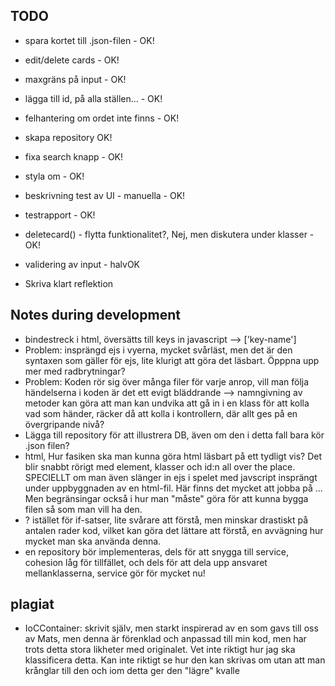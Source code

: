 ## TODO

* spara kortet till .json-filen - OK!
* edit/delete cards - OK!
* maxgräns på input - OK!
* lägga till id, på alla ställen... - OK!
* felhantering om ordet inte finns - OK!
* skapa repository OK!
* fixa search knapp - OK!
* styla om - OK!
* beskrivning test av UI - manuella - OK!
* testrapport - OK!
* deletecard() - flytta funktionalitet?, Nej, men diskutera under klasser - OK!
* validering av input - halvOK

* Skriva klart reflektion


## Notes during development
- bindestreck i html, översätts till keys in javascript --> ['key-name']
- Problem: insprängd ejs i vyerna, mycket svårläst, men det är den syntaxen som gäller för ejs, lite klurigt att göra det läsbart. Öpppna upp mer med radbrytningar?
- Problem: Koden rör sig över många filer för varje anrop, vill  man följa händelserna i koden är det ett evigt bläddrande --> namngivning av metoder kan göra att man kan undvika att gå in i en klass för att kolla vad som händer, räcker då att kolla i kontrollern, där allt ges på en övergripande nivå?
- Lägga till repository för att illustrera DB, även om den i detta fall bara kör .json filen?
- html, Hur fasiken ska man kunna göra html läsbart på ett tydligt vis? Det blir snabbt rörigt med element, klasser och id:n all over the place. SPECIELLT om man även slänger in ejs i spelet med javscript insprängt under uppbyggnaden av en html-fil. Här finns det mycket att jobba på ... Men begränsingar också i hur man "måste" göra för att kunna bygga filen så som man vill ha den.
- ? istället för if-satser, lite svårare att förstå, men minskar drastiskt på antalen rader kod, vilket kan göra det lättare att förstå, en avvägning hur mycket man ska använda denna.
- en repository bör implementeras, dels för att snygga till service, cohesion låg för tillfället, och dels för att dela upp ansvaret mellanklasserna, service gör för mycket nu!

## plagiat
- IoCContainer: skrivit själv, men starkt inspirerad av en som gavs till oss av Mats, men denna är förenklad och anpassad till min kod, men har trots detta stora likheter med originalet. Vet inte riktigt hur jag ska klassificera detta. Kan inte riktigt se hur den kan skrivas om utan att man krånglar till den och iom detta ger den "lägre" kvalle